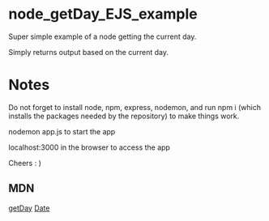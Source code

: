 # node_getDay_EJS_example

Super simple example of a node getting the current day.

Simply returns output based on the current day.

# Notes
Do not forget to install node, npm, express, nodemon, and run npm i (which installs the packages needed by the repository) to make things work.

nodemon app.js to start the app

localhost:3000 in the browser to access the app

Cheers : )

## MDN

[getDay](https://developer.mozilla.org/en-US/docs/Web/JavaScript/Reference/Global_Objects/Date/getDay)
[Date](https://developer.mozilla.org/en-US/docs/Web/JavaScript/Reference/Global_Objects/Date)